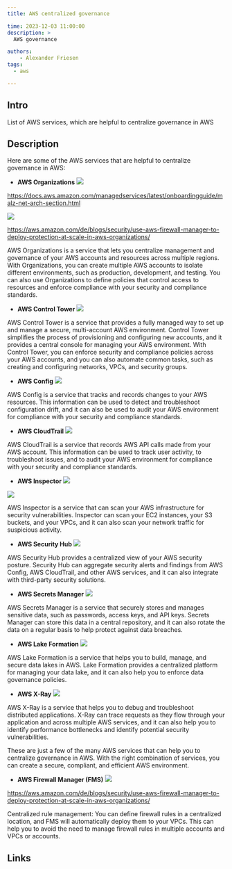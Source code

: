 ```yaml
---
title: AWS centralized governance

time: 2023-12-03 11:00:00
description: >
  AWS governance

authors:
    - Alexander Friesen
tags:
  - aws

---
```


## Intro

List of AWS services, which are helpful to centralize governance in AWS


## Description

Here are some of the AWS services that are helpful to centralize governance in AWS: 

* **AWS Organizations**
 ![](./article00026/organizations-multiaccountlandingzone.png)

 <https://docs.aws.amazon.com/managedservices/latest/onboardingguide/malz-net-arch-section.html>


 ![](./article00026/organizations-ou-example.png)

 <https://aws.amazon.com/de/blogs/security/use-aws-firewall-manager-to-deploy-protection-at-scale-in-aws-organizations/>

AWS Organizations is a service that lets you centralize management and governance of your AWS accounts and resources across multiple regions. With Organizations, you can create multiple AWS accounts to isolate different environments, such as production, development, and testing. You can also use Organizations to define policies that control access to resources and enforce compliance with your security and compliance standards.

* **AWS Control Tower**
 ![](./article00026/controltower.png)

AWS Control Tower is a service that provides a fully managed way to set up and manage a secure, multi-account AWS environment. Control Tower simplifies the process of provisioning and configuring new accounts, and it provides a central console for managing your AWS environment. With Control Tower, you can enforce security and compliance policies across your AWS accounts, and you can also automate common tasks, such as creating and configuring networks, VPCs, and security groups.

* **AWS Config**
![](./article00026/awsconfig.png)

AWS Config is a service that tracks and records changes to your AWS resources. This information can be used to detect and troubleshoot configuration drift, and it can also be used to audit your AWS environment for compliance with your security and compliance standards.

* **AWS CloudTrail**
![](./article00026/cloudtrail.png)

AWS CloudTrail is a service that records AWS API calls made from your AWS account. This information can be used to track user activity, to troubleshoot issues, and to audit your AWS environment for compliance with your security and compliance standards.

* **AWS Inspector**
![](./article00026/inspector.png)

![](./article00026/inspector-console.png)

AWS Inspector is a service that can scan your AWS infrastructure for security vulnerabilities. Inspector can scan your EC2 instances, your S3 buckets, and your VPCs, and it can also scan your network traffic for suspicious activity.

* **AWS Security Hub**
![](./article00026/securityhub.png)

AWS Security Hub provides a centralized view of your AWS security posture. Security Hub can aggregate security alerts and findings from AWS Config, AWS CloudTrail, and other AWS services, and it can also integrate with third-party security solutions.

* **AWS Secrets Manager**
![](./article00026/secretmanager.png)

AWS Secrets Manager is a service that securely stores and manages sensitive data, such as passwords, access keys, and API keys. Secrets Manager can store this data in a central repository, and it can also rotate the data on a regular basis to help protect against data breaches.

* **AWS Lake Formation**
![](./article00026/lakeformation.png)

AWS Lake Formation is a service that helps you to build, manage, and secure data lakes in AWS. Lake Formation provides a centralized platform for managing your data lake, and it can also help you to enforce data governance policies.

* **AWS X-Ray**
![](./article00026/xray.png)

AWS X-Ray is a service that helps you to debug and troubleshoot distributed applications. X-Ray can trace requests as they flow through your application and across multiple AWS services, and it can also help you to identify performance bottlenecks and identify potential security vulnerabilities.

These are just a few of the many AWS services that can help you to centralize governance in AWS. With the right combination of services, you can create a secure, compliant, and efficient AWS environment.


* **AWS Firewall Manager (FMS)**
![](./article00026/xray.png)

<https://aws.amazon.com/de/blogs/security/use-aws-firewall-manager-to-deploy-protection-at-scale-in-aws-organizations/>

Centralized rule management: You can define firewall rules in a centralized location, and FMS will automatically deploy them to your VPCs. This can help you to avoid the need to manage firewall rules in multiple accounts and VPCs or accounts.


## Links

 

